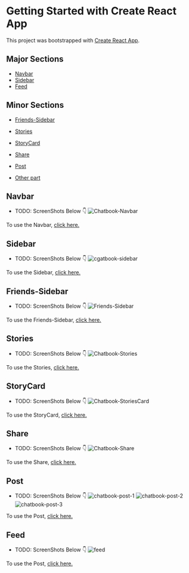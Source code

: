 # Getting Started with Create React App

This project was bootstrapped with [Create React App](https://github.com/facebook/create-react-app).

## Major Sections
- [Navbar](#navbar)
- [Sidebar](#sidebar)
- [Feed](#feed)

## Minor Sections
- [Friends-Sidebar](#friends-sidebar)
- [Stories](#stories)
- [StoryCard](#storycard)
- [Share](#share)
- [Post](#post)


- [Other part](#other-part)

## Navbar

- TODO: ScreenShots Below 👇
![Chatbook-Navbar](https://user-images.githubusercontent.com/102934270/204153533-272e7600-e559-49a1-84f5-4c2b7c80b62f.jpg)

To use the Navbar, [click here.](src/components/navbar)

## Sidebar

- TODO: ScreenShots Below 👇
![cgatbook-sidebar](https://user-images.githubusercontent.com/102934270/204154091-180d1ea4-fd87-4ea8-b99d-02ae1de775f2.jpg)

To use the Sidebar, [click here.](src/components/sidebar)

## Friends-Sidebar

- TODO: ScreenShots Below 👇
![Friends-Sidebar](https://user-images.githubusercontent.com/102934270/204154289-7c1200db-58fe-4222-9dd4-33d3c8a46ec0.jpg)

To use the Friends-Sidebar, [click here.](src/components/friends)

## Stories

- TODO: ScreenShots Below 👇
![Chatbook-Stories](https://user-images.githubusercontent.com/102934270/204307689-83459cb2-022e-4cc1-bc1c-02aa7609952c.jpg)

To use the Stories, [click here.](src/components/stories)

## StoryCard

- TODO: ScreenShots Below 👇
![Chatbook-StoriesCard](https://user-images.githubusercontent.com/102934270/204308222-8441b5d5-2020-40c6-a74b-86d3249f67c8.jpg)

To use the StoryCard, [click here.](src/components/storycard)

## Share

- TODO: ScreenShots Below 👇
![Chatbook-Share](https://user-images.githubusercontent.com/102934270/204342728-ebb79999-80ea-42b7-aca4-f217c622ca98.jpg)

To use the Share, [click here.](src/components/share)

## Post

- TODO: ScreenShots Below 👇
![chatbook-post-1](https://user-images.githubusercontent.com/102934270/204342962-77196a12-6ecc-46bb-96b1-9fc0f767c860.jpg)
![chatbook-post-2](https://user-images.githubusercontent.com/102934270/204343015-f1448253-624f-41c7-8d2c-2859b1a0c776.jpg)
![chatbook-post-3](https://user-images.githubusercontent.com/102934270/204343062-da2f9159-4997-4b38-bf81-07a3e0114197.jpg)

To use the Post, [click here.](src/components/post)

## Feed

- TODO: ScreenShots Below 👇
![feed](https://user-images.githubusercontent.com/102934270/204344348-869b4051-4f48-4205-9fd8-cd9bec008003.gif)

To use the Post, [click here.](src/components/feed)




